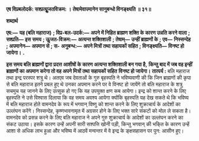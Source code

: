 **एष विप्रबलोदर्क: सश्प्रत्यूॢजतविक्रम: ।** **तेषामेवापमानेन सानुबन्धो विनङ्क्ष्यति ॥ ३१॥** 

**शब्दार्थ** 

**एष:—** **यह (बलि महाराज)** **; विप्र-बल-उदर्क:—** **अपने में निहित ब्राह्मण शक्ति के कारण उन्नति करने वाला** **; सश्प्रति—** **इस** **समय** **; ऊॢजत-विक्रम:—** **अत्यन्त शक्तिशाली** **; तेषाम्—** **उन्हीं ब्राह्मणों के** **; एव—** **निस्सन्देह** **; अपमानेन—** **अपमान से** **; स-** **अनुबन्ध:—** **अपने मित्रों तथा सहायकों सहित** **; विनङ्क्ष्यति—** **विनष्ट हो जायेगा।** **.** 

**इस समय बलि ब्राह्मणों द्वारा प्रदत्त आशीषों के कारण अत्यन्त शक्तिशाली बन गया है,** **किन्तु बाद में जब वह इन्हीं ब्राह्मणों का अपमान करेगा तो वह अपने मित्रों तथा सहायकों सहित** **विनष्ट हो जायेगा।** **तात्पर्य :** बलि महाराज तथा इन्द्र परस्पर शत्रु थे। अतएव जब देवताओं के गुरु बृहस्पति ने भविष्यवाणी की कि जिन ब्राह्मणों की कृपा से बलि महाराज इतने प्रबल हुए थे उनका अपमान करने पर वे विनष्ट हो जायेंगे तो बलि महाराज के शत्रु सचमुच यह जानने के लिए उत्सुक हो गए कि यह उपयुक्त क्षण कब आयेगा। इन्द्र को शान्त करने के लिए बृहस्पति ने उसे विश्वास दिलाया कि वह समय अवश्य आयेगा क्योंकि बृहस्पति यह देख सकते थे कि भविष्य में बलि महाराज होते वामनदेव के रूप में भगवान् विष्णु को शान्त करने के लिए शुक्राचार्य के आदेशों का उल्लंघन करेंगे। निस्सन्देह, कृष्णभावनामृत में अग्रसर होने के लिए भक्त सारे संकटों को मोल ले सकता है। वामनदेव को प्रसन्न करने के लिए बलि महाराज ने अपने गुरु शुक्राचार्य के आदेशों का उल्लंघन करने का संकट उठाया। इसके कारण उन्हें अपनी सारी सश्पत्ति खोनी पड़ी, किन्तु भगवान् की भकि्त के कारण उन्हें आशा से अधिक लाभ हुआ और भविष्य में आठवें मन्वन्तर में वे इन्द्र के ङ्क्षसहासन पर पुन: आसीन हुए।  
